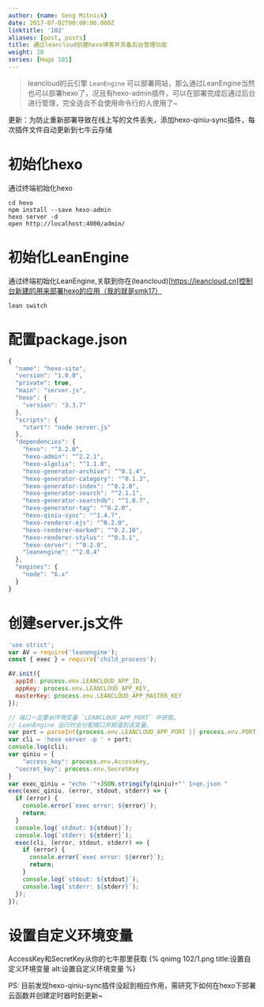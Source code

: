 ```yaml
---
author: {name: Seng Mitnick}
date: 2017-07-02T00:00:00.000Z
linktitle: '102'
aliases: [post, posts]
title: 通过leancloud创建hexo博客并具备后台管理功能
weight: 10
series: [Hugo 101]
---
```


> leancloud的云引擎 `LeanEngine` 可以部署网站，那么通过LeanEngine当然也可以部署hexo了，况且有hexo-admin插件，可以在部署完成后通过后台进行管理，完全适合不会使用命令行的人使用了~

<!--more-->

更新：为防止重新部署导致在线上写的文件丢失，添加hexo-qiniu-sync插件，每次插件文件自动更新到七牛云存储

# 初始化hexo

通过终端初始化hexo

```shell
cd hexo
npm install --save hexo-admin
hexo server -d
open http://localhost:4000/admin/
```

# 初始化LeanEngine

通过终端初始化LeanEngine,关联到你在(leancloud)[https://leancloud.cn]控制台新建的用来部署hexo的应用（我的就是smk17）

```shell
lean switch
```

# 配置package.json

```js
{
  "name": "hexo-site",
  "version": "1.0.0",
  "private": true,
  "main": "server.js",
  "hexo": {
    "version": "3.3.7"
  },
  "scripts": {
    "start": "node server.js"
  },
  "dependencies": {
    "hexo": "^3.2.0",
    "hexo-admin": "^2.2.1",
    "hexo-algolia": "^1.1.0",
    "hexo-generator-archive": "^0.1.4",
    "hexo-generator-category": "^0.1.3",
    "hexo-generator-index": "^0.2.0",
    "hexo-generator-search": "^2.1.1",
    "hexo-generator-searchdb": "^1.0.7",
    "hexo-generator-tag": "^0.2.0",
    "hexo-qiniu-sync": "^1.4.7",
    "hexo-renderer-ejs": "^0.2.0",
    "hexo-renderer-marked": "^0.2.10",
    "hexo-renderer-stylus": "^0.3.1",
    "hexo-server": "^0.2.0",
    "leanengine": "^2.0.4"
  },
  "engines": {
    "node": "6.x"
  }
}
```

# 创建server.js文件

```js
'use strict';
var AV = require('leanengine');
const { exec } = require('child_process');

AV.init({
  appId: process.env.LEANCLOUD_APP_ID,
  appKey: process.env.LEANCLOUD_APP_KEY,
  masterKey: process.env.LEANCLOUD_APP_MASTER_KEY
});

// 端口一定要从环境变量 `LEANCLOUD_APP_PORT` 中获取。
// LeanEngine 运行时会分配端口并赋值到该变量。
var port = parseInt(process.env.LEANCLOUD_APP_PORT || process.env.PORT || 3000);
var cli = 'hexo server -p ' + port;
console.log(cli);
var qiniu = {
	"access_key": process.env.AccessKey,
  "secret_key": process.env.SecretKey
}
var exec_qiniu = "echo '"+JSON.stringify(qiniu)+"' 1>qn.json "
exec(exec_qiniu, (error, stdout, stderr) => {
  if (error) {
    console.error(`exec error: ${error}`);
    return;
  }
  console.log(`stdout: ${stdout}`);
  console.log(`stderr: ${stderr}`);
  exec(cli, (error, stdout, stderr) => {
    if (error) {
      console.error(`exec error: ${error}`);
      return;
    }
    console.log(`stdout: ${stdout}`);
    console.log(`stderr: ${stderr}`);
  });
});
```

# 设置自定义环境变量

AccessKey和SecretKey从你的七牛那里获取
{% qnimg 102/1.png title:设置自定义环境变量 alt:设置自定义环境变量 %}

PS: 目前发现hexo-qiniu-sync插件没起到相应作用，需研究下如何在hexo下部署云函数并创建定时器时刻更新~
